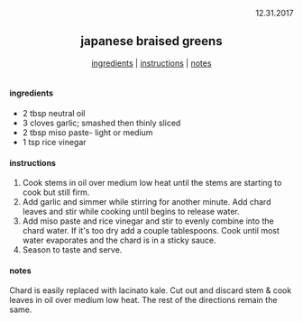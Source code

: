 <p align="right">12.31.2017</p>

<h2 align="center">japanese braised greens</h2>

<div align="center">
  <a href="#ingredients">ingredients</a> | 
  <a href="#instructions">instructions</a> | 
  <a href="#notes">notes</a>
</div>
<br>

#### ingredients
- 2 tbsp neutral oil
- 3 cloves garlic; smashed then thinly sliced
- 2 tbsp miso paste- light or medium
- 1 tsp rice vinegar

#### instructions
1. Cook stems in oil over medium low heat until the stems are starting to cook but still firm. 
2. Add garlic and simmer while stirring for another minute. Add chard leaves and stir while cooking until begins to release water. 
3. Add miso paste and rice vinegar and stir to evenly combine into the chard water. If it's too dry add a couple tablespoons. Cook until most water evaporates and the chard is in a sticky sauce. 
3. Season to taste and serve. 

#### notes
Chard is easily replaced with lacinato kale. Cut out and discard stem & cook leaves in oil over medium low heat. The rest of the directions remain the same.

